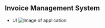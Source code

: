 ## Invoice Management System
- UI
![Image of application]("https://https://github.com/abassGarane/invoice/tree/main/public/images/ui.jpg")
